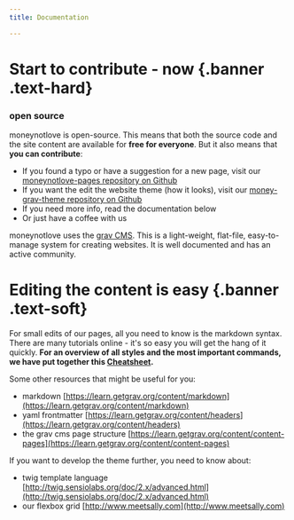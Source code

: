 ```yaml
---
title: Documentation

---
```


# Start to contribute - now {.banner .text-hard}

### open source

moneynotlove is open-source. This means that both the source code and the site content are available for __free for everyone__. But it also means that __you can contribute__:

- If you found a typo or have a suggestion for a new page, visit our [moneynotlove-pages repository on Github](https://github.com/vitopepito/moneynotlove-pages)
- If you want the edit the website theme (how it looks), visit our [money-grav-theme repository on Github](https://github.com/vitopepito/money-grav-theme)
- If you need more info, read the documentation below
- Or just have a coffee with us

moneynotlove uses the [grav CMS](https://getgrav.org). This is a light-weight, flat-file, easy-to-manage system for creating websites. It is well documented and has an active community.

# Editing the content is easy {.banner .text-soft}

For small edits of our pages, all you need to know is the markdown syntax. There are many tutorials online - it's so easy you will get the hang of it quickly. __For an overview of all styles and the most important commands, we have put together this [Cheatsheet](../cheatsheet).__

Some other resources that might be useful for you:
- markdown [https://learn.getgrav.org/content/markdown](https://learn.getgrav.org/content/markdown)
- yaml frontmatter [https://learn.getgrav.org/content/headers](https://learn.getgrav.org/content/headers)
- the grav cms page structure [https://learn.getgrav.org/content/content-pages](https://learn.getgrav.org/content/content-pages)

If you want to develop the theme further, you need to know about:
- twig template language [http://twig.sensiolabs.org/doc/2.x/advanced.html](http://twig.sensiolabs.org/doc/2.x/advanced.html)
- our flexbox grid [http://www.meetsally.com](http://www.meetsally.com)
